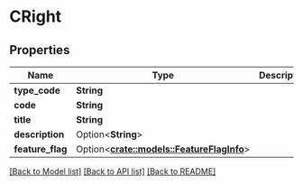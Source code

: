 # CRight

## Properties

Name | Type | Description | Notes
------------ | ------------- | ------------- | -------------
**type_code** | **String** |  | 
**code** | **String** |  | 
**title** | **String** |  | 
**description** | Option<**String**> |  | [optional]
**feature_flag** | Option<[**crate::models::FeatureFlagInfo**](FeatureFlagInfo.md)> |  | [optional]

[[Back to Model list]](../README.md#documentation-for-models) [[Back to API list]](../README.md#documentation-for-api-endpoints) [[Back to README]](../README.md)


